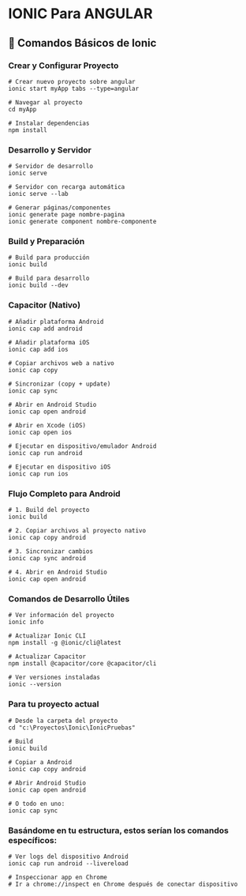 # IONIC Para ANGULAR


## 📱 Comandos Básicos de Ionic
### Crear y Configurar Proyecto

```
# Crear nuevo proyecto sobre angular
ionic start myApp tabs --type=angular

# Navegar al proyecto
cd myApp

# Instalar dependencias
npm install
```

### Desarrollo y Servidor
```
# Servidor de desarrollo
ionic serve

# Servidor con recarga automática
ionic serve --lab

# Generar páginas/componentes
ionic generate page nombre-pagina
ionic generate component nombre-componente
```

### Build y Preparación
```
# Build para producción
ionic build

# Build para desarrollo
ionic build --dev
```

### Capacitor (Nativo)
```
# Añadir plataforma Android
ionic cap add android

# Añadir plataforma iOS
ionic cap add ios

# Copiar archivos web a nativo
ionic cap copy

# Sincronizar (copy + update)
ionic cap sync

# Abrir en Android Studio
ionic cap open android

# Abrir en Xcode (iOS)
ionic cap open ios

# Ejecutar en dispositivo/emulador Android
ionic cap run android

# Ejecutar en dispositivo iOS
ionic cap run ios
```

### Flujo Completo para Android
```
# 1. Build del proyecto
ionic build

# 2. Copiar archivos al proyecto nativo
ionic cap copy android

# 3. Sincronizar cambios
ionic cap sync android

# 4. Abrir en Android Studio
ionic cap open android
```

### Comandos de Desarrollo Útiles
```
# Ver información del proyecto
ionic info

# Actualizar Ionic CLI
npm install -g @ionic/cli@latest

# Actualizar Capacitor
npm install @capacitor/core @capacitor/cli

# Ver versiones instaladas
ionic --version
```

### Para tu proyecto actual
```
# Desde la carpeta del proyecto
cd "c:\Proyectos\Ionic\IonicPruebas"

# Build
ionic build

# Copiar a Android
ionic cap copy android

# Abrir Android Studio
ionic cap open android

# O todo en uno:
ionic cap sync
```

### Basándome en tu estructura, estos serían los comandos específicos:
```
# Ver logs del dispositivo Android
ionic cap run android --livereload

# Inspeccionar app en Chrome
# Ir a chrome://inspect en Chrome después de conectar dispositivo
```